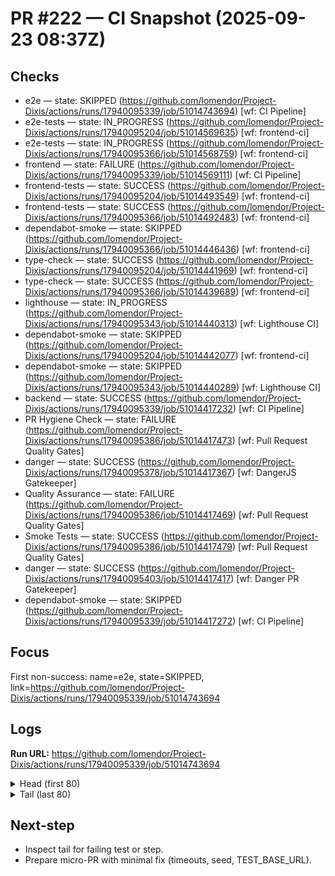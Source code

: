 # PR #222 — CI Snapshot (2025-09-23 08:37Z)

## Checks
- e2e — state: SKIPPED (https://github.com/lomendor/Project-Dixis/actions/runs/17940095339/job/51014743694) [wf: CI Pipeline]
- e2e-tests — state: IN_PROGRESS (https://github.com/lomendor/Project-Dixis/actions/runs/17940095204/job/51014569635) [wf: frontend-ci]
- e2e-tests — state: IN_PROGRESS (https://github.com/lomendor/Project-Dixis/actions/runs/17940095366/job/51014568759) [wf: frontend-ci]
- frontend — state: FAILURE (https://github.com/lomendor/Project-Dixis/actions/runs/17940095339/job/51014569111) [wf: CI Pipeline]
- frontend-tests — state: SUCCESS (https://github.com/lomendor/Project-Dixis/actions/runs/17940095204/job/51014493549) [wf: frontend-ci]
- frontend-tests — state: SUCCESS (https://github.com/lomendor/Project-Dixis/actions/runs/17940095366/job/51014492483) [wf: frontend-ci]
- dependabot-smoke — state: SKIPPED (https://github.com/lomendor/Project-Dixis/actions/runs/17940095366/job/51014446436) [wf: frontend-ci]
- type-check — state: SUCCESS (https://github.com/lomendor/Project-Dixis/actions/runs/17940095204/job/51014441969) [wf: frontend-ci]
- type-check — state: SUCCESS (https://github.com/lomendor/Project-Dixis/actions/runs/17940095366/job/51014439689) [wf: frontend-ci]
- lighthouse — state: IN_PROGRESS (https://github.com/lomendor/Project-Dixis/actions/runs/17940095343/job/51014440313) [wf: Lighthouse CI]
- dependabot-smoke — state: SKIPPED (https://github.com/lomendor/Project-Dixis/actions/runs/17940095204/job/51014442077) [wf: frontend-ci]
- dependabot-smoke — state: SKIPPED (https://github.com/lomendor/Project-Dixis/actions/runs/17940095343/job/51014440289) [wf: Lighthouse CI]
- backend — state: SUCCESS (https://github.com/lomendor/Project-Dixis/actions/runs/17940095339/job/51014417232) [wf: CI Pipeline]
- PR Hygiene Check — state: FAILURE (https://github.com/lomendor/Project-Dixis/actions/runs/17940095386/job/51014417473) [wf: Pull Request Quality Gates]
- danger — state: SUCCESS (https://github.com/lomendor/Project-Dixis/actions/runs/17940095378/job/51014417367) [wf: DangerJS Gatekeeper]
- Quality Assurance — state: FAILURE (https://github.com/lomendor/Project-Dixis/actions/runs/17940095386/job/51014417469) [wf: Pull Request Quality Gates]
- Smoke Tests — state: SUCCESS (https://github.com/lomendor/Project-Dixis/actions/runs/17940095386/job/51014417479) [wf: Pull Request Quality Gates]
- danger — state: SUCCESS (https://github.com/lomendor/Project-Dixis/actions/runs/17940095403/job/51014417417) [wf: Danger PR Gatekeeper]
- dependabot-smoke — state: SKIPPED (https://github.com/lomendor/Project-Dixis/actions/runs/17940095339/job/51014417272) [wf: CI Pipeline]

## Focus
First non-success: name=e2e, state=SKIPPED, link=https://github.com/lomendor/Project-Dixis/actions/runs/17940095339/job/51014743694

## Logs
**Run URL:** https://github.com/lomendor/Project-Dixis/actions/runs/17940095339/job/51014743694

<details><summary>Head (first 80)</summary>

```
backend	Set up job	﻿2025-09-23T08:25:16.1855619Z Current runner version: '2.328.0'
backend	Set up job	2025-09-23T08:25:16.1878704Z ##[group]Runner Image Provisioner
backend	Set up job	2025-09-23T08:25:16.1879521Z Hosted Compute Agent
backend	Set up job	2025-09-23T08:25:16.1880016Z Version: 20250829.383
backend	Set up job	2025-09-23T08:25:16.1880759Z Commit: 27cb235aab5b0e52e153a26cd86b4742e89dac5d
backend	Set up job	2025-09-23T08:25:16.1881410Z Build Date: 2025-08-29T13:48:48Z
backend	Set up job	2025-09-23T08:25:16.1881977Z ##[endgroup]
backend	Set up job	2025-09-23T08:25:16.1882559Z ##[group]Operating System
backend	Set up job	2025-09-23T08:25:16.1883117Z Ubuntu
backend	Set up job	2025-09-23T08:25:16.1883574Z 24.04.3
backend	Set up job	2025-09-23T08:25:16.1884227Z LTS
backend	Set up job	2025-09-23T08:25:16.1884674Z ##[endgroup]
backend	Set up job	2025-09-23T08:25:16.1885122Z ##[group]Runner Image
backend	Set up job	2025-09-23T08:25:16.1885916Z Image: ubuntu-24.04
backend	Set up job	2025-09-23T08:25:16.1886387Z Version: 20250907.24.1
backend	Set up job	2025-09-23T08:25:16.1887407Z Included Software: https://github.com/actions/runner-images/blob/ubuntu24/20250907.24/images/ubuntu/Ubuntu2404-Readme.md
backend	Set up job	2025-09-23T08:25:16.1888771Z Image Release: https://github.com/actions/runner-images/releases/tag/ubuntu24%2F20250907.24
backend	Set up job	2025-09-23T08:25:16.1889885Z ##[endgroup]
backend	Set up job	2025-09-23T08:25:16.1891029Z ##[group]GITHUB_TOKEN Permissions
backend	Set up job	2025-09-23T08:25:16.1892769Z Contents: read
backend	Set up job	2025-09-23T08:25:16.1893405Z Metadata: read
backend	Set up job	2025-09-23T08:25:16.1893888Z Packages: read
backend	Set up job	2025-09-23T08:25:16.1894379Z ##[endgroup]
backend	Set up job	2025-09-23T08:25:16.1897372Z Secret source: Actions
backend	Set up job	2025-09-23T08:25:16.1898062Z Prepare workflow directory
backend	Set up job	2025-09-23T08:25:16.2314564Z Prepare all required actions
backend	Set up job	2025-09-23T08:25:16.2369927Z Getting action download info
backend	Set up job	2025-09-23T08:25:16.6792831Z Download action repository 'actions/checkout@v4' (SHA:08eba0b27e820071cde6df949e0beb9ba4906955)
backend	Set up job	2025-09-23T08:25:16.8608098Z Download action repository 'shivammathur/setup-php@v2' (SHA:bf6b4fbd49ca58e4608c9c89fba0b8d90bd2a39f)
backend	Set up job	2025-09-23T08:25:17.3860711Z Complete job name: backend
backend	Initialize containers	﻿2025-09-23T08:25:17.4361909Z ##[group]Checking docker version
backend	Initialize containers	2025-09-23T08:25:17.4374824Z ##[command]/usr/bin/docker version --format '{{.Server.APIVersion}}'
backend	Initialize containers	2025-09-23T08:25:17.5353204Z '1.48'
backend	Initialize containers	2025-09-23T08:25:17.5366285Z Docker daemon API version: '1.48'
backend	Initialize containers	2025-09-23T08:25:17.5367098Z ##[command]/usr/bin/docker version --format '{{.Client.APIVersion}}'
backend	Initialize containers	2025-09-23T08:25:17.5580743Z '1.48'
backend	Initialize containers	2025-09-23T08:25:17.5594448Z Docker client API version: '1.48'
backend	Initialize containers	2025-09-23T08:25:17.5600349Z ##[endgroup]
backend	Initialize containers	2025-09-23T08:25:17.5603755Z ##[group]Clean up resources from previous jobs
backend	Initialize containers	2025-09-23T08:25:17.5608933Z ##[command]/usr/bin/docker ps --all --quiet --no-trunc --filter "label=dce002"
backend	Initialize containers	2025-09-23T08:25:17.5747282Z ##[command]/usr/bin/docker network prune --force --filter "label=dce002"
backend	Initialize containers	2025-09-23T08:25:17.5878118Z ##[endgroup]
backend	Initialize containers	2025-09-23T08:25:17.5878645Z ##[group]Create local container network
backend	Initialize containers	2025-09-23T08:25:17.5888903Z ##[command]/usr/bin/docker network create --label dce002 github_network_6ed51ac189e64391a8e02d4a9fa0825a
backend	Initialize containers	2025-09-23T08:25:17.6398615Z 0d8d548a885c0e7d4e4cef0d035632b75eff29a7c9e989eb6fcdf6095d5ede92
backend	Initialize containers	2025-09-23T08:25:17.6417269Z ##[endgroup]
backend	Initialize containers	2025-09-23T08:25:17.6441013Z ##[group]Starting postgres service container
backend	Initialize containers	2025-09-23T08:25:17.6460196Z ##[command]/usr/bin/docker pull postgres:15
backend	Initialize containers	2025-09-23T08:25:18.7023610Z 15: Pulling from library/postgres
backend	Initialize containers	2025-09-23T08:25:18.9783431Z ce1261c6d567: Pulling fs layer
backend	Initialize containers	2025-09-23T08:25:18.9784087Z 80ed16669c95: Pulling fs layer
backend	Initialize containers	2025-09-23T08:25:18.9784558Z 4e5806601837: Pulling fs layer
backend	Initialize containers	2025-09-23T08:25:18.9785015Z b18445125df5: Pulling fs layer
backend	Initialize containers	2025-09-23T08:25:18.9785686Z 874a3ca0fb79: Pulling fs layer
backend	Initialize containers	2025-09-23T08:25:18.9785997Z 38a0056e8c05: Pulling fs layer
backend	Initialize containers	2025-09-23T08:25:18.9786351Z cb4494753109: Pulling fs layer
backend	Initialize containers	2025-09-23T08:25:18.9786830Z 9286f415f93a: Pulling fs layer
backend	Initialize containers	2025-09-23T08:25:18.9787278Z 60570350e677: Pulling fs layer
backend	Initialize containers	2025-09-23T08:25:18.9787678Z 0b33c9cfc245: Pulling fs layer
backend	Initialize containers	2025-09-23T08:25:18.9788136Z f082d788df98: Pulling fs layer
backend	Initialize containers	2025-09-23T08:25:18.9788635Z b2ae65346945: Pulling fs layer
backend	Initialize containers	2025-09-23T08:25:18.9789155Z 3e69ab42557e: Pulling fs layer
backend	Initialize containers	2025-09-23T08:25:18.9789476Z f35e17a433de: Pulling fs layer
backend	Initialize containers	2025-09-23T08:25:18.9789881Z 9286f415f93a: Waiting
backend	Initialize containers	2025-09-23T08:25:18.9790559Z 60570350e677: Waiting
backend	Initialize containers	2025-09-23T08:25:18.9790817Z 0b33c9cfc245: Waiting
backend	Initialize containers	2025-09-23T08:25:18.9791065Z f082d788df98: Waiting
backend	Initialize containers	2025-09-23T08:25:18.9791313Z b2ae65346945: Waiting
backend	Initialize containers	2025-09-23T08:25:18.9791553Z 3e69ab42557e: Waiting
backend	Initialize containers	2025-09-23T08:25:18.9791817Z f35e17a433de: Waiting
backend	Initialize containers	2025-09-23T08:25:18.9792066Z 874a3ca0fb79: Waiting
backend	Initialize containers	2025-09-23T08:25:18.9792312Z 38a0056e8c05: Waiting
backend	Initialize containers	2025-09-23T08:25:18.9792560Z b18445125df5: Waiting
backend	Initialize containers	2025-09-23T08:25:18.9792797Z cb4494753109: Waiting
backend	Initialize containers	2025-09-23T08:25:19.2481270Z 80ed16669c95: Verifying Checksum
backend	Initialize containers	2025-09-23T08:25:19.2481866Z 80ed16669c95: Download complete
backend	Initialize containers	2025-09-23T08:25:19.2935204Z 4e5806601837: Verifying Checksum
backend	Initialize containers	2025-09-23T08:25:19.2935966Z 4e5806601837: Download complete
backend	Initialize containers	2025-09-23T08:25:19.5351734Z b18445125df5: Download complete
backend	Initialize containers	2025-09-23T08:25:19.6020837Z ce1261c6d567: Verifying Checksum
(head unavailable)
```
</details>

<details><summary>Tail (last 80)</summary>

```
frontend	Build	2025-09-23T08:28:13.1097659Z ├ ○ /cart                                 26.8 kB         149 kB
frontend	Build	2025-09-23T08:28:13.1098443Z ├ ○ /checkout                             5.55 kB         107 kB
frontend	Build	2025-09-23T08:28:13.1099317Z ├ ƒ /checkout/payment/[orderId]           9.52 kB         119 kB
frontend	Build	2025-09-23T08:28:13.1100208Z ├ ○ /manifest.webmanifest                   170 B         102 kB
frontend	Build	2025-09-23T08:28:13.1101149Z ├ ƒ /order/confirmation/[orderId]         5.13 kB         110 kB
frontend	Build	2025-09-23T08:28:13.1102035Z ├ ƒ /orders/[id]                          2.44 kB         112 kB
frontend	Build	2025-09-23T08:28:13.1102910Z ├ ○ /producer/analytics                   4.11 kB         180 kB
frontend	Build	2025-09-23T08:28:13.1103800Z ├ ○ /producer/dashboard                   3.51 kB         113 kB
frontend	Build	2025-09-23T08:28:13.1104736Z ├ ○ /producer/onboarding                  5.78 kB         108 kB
frontend	Build	2025-09-23T08:28:13.1105956Z ├ ○ /producer/orders                      4.08 kB         106 kB
frontend	Build	2025-09-23T08:28:13.1106914Z ├ ○ /producer/products                    5.57 kB         107 kB
frontend	Build	2025-09-23T08:28:13.1107821Z ├ ƒ /products/[id]                        6.38 kB         129 kB
frontend	Build	2025-09-23T08:28:13.1108692Z ├ ○ /robots.txt                             170 B         102 kB
frontend	Build	2025-09-23T08:28:13.1109517Z ├ ○ /sitemap.xml                            170 B         102 kB
frontend	Build	2025-09-23T08:28:13.1110329Z └ ○ /test-error                           2.88 kB         128 kB
frontend	Build	2025-09-23T08:28:13.1110992Z + First Load JS shared by all              102 kB
frontend	Build	2025-09-23T08:28:13.1111676Z   ├ chunks/1255-70f71da5b64d662c.js       45.7 kB
frontend	Build	2025-09-23T08:28:13.1112347Z   ├ chunks/4bd1b696-f785427dddbba9fb.js   54.2 kB
frontend	Build	2025-09-23T08:28:13.1113012Z   └ other shared chunks (total)           1.93 kB
frontend	Build	2025-09-23T08:28:13.1113344Z 
frontend	Build	2025-09-23T08:28:13.1113711Z Route (pages)                                Size  First Load JS
frontend	Build	2025-09-23T08:28:13.1114804Z ─ ƒ /api/csp-report                           0 B        96.4 kB
frontend	Build	2025-09-23T08:28:13.1115684Z + First Load JS shared by all             96.4 kB
frontend	Build	2025-09-23T08:28:13.1116373Z   ├ chunks/framework-b9fffb5537caa07c.js  57.7 kB
frontend	Build	2025-09-23T08:28:13.1117051Z   ├ chunks/main-87580715e16894aa.js       36.8 kB
frontend	Build	2025-09-23T08:28:13.1117706Z   └ other shared chunks (total)            1.9 kB
frontend	Build	2025-09-23T08:28:13.1118130Z 
frontend	Build	2025-09-23T08:28:13.1118509Z ƒ Middleware                              34.6 kB
frontend	Build	2025-09-23T08:28:13.1118837Z 
frontend	Build	2025-09-23T08:28:13.1119186Z ○  (Static)   prerendered as static content
frontend	Build	2025-09-23T08:28:13.1119826Z ƒ  (Dynamic)  server-rendered on demand
frontend	Build	2025-09-23T08:28:13.1120140Z 
frontend	Start frontend server	﻿2025-09-23T08:28:13.1741896Z ##[group]Run cd frontend && npm run start &
frontend	Start frontend server	2025-09-23T08:28:13.1742267Z [36;1mcd frontend && npm run start &[0m
frontend	Start frontend server	2025-09-23T08:28:13.1772024Z shell: /usr/bin/bash -e {0}
frontend	Start frontend server	2025-09-23T08:28:13.1772282Z ##[endgroup]
frontend	Start frontend server	2025-09-23T08:28:13.2858466Z 
frontend	Start frontend server	2025-09-23T08:28:13.2859108Z > frontend@0.1.0 start
frontend	Start frontend server	2025-09-23T08:28:13.2859525Z > next start
frontend	Start frontend server	2025-09-23T08:28:13.2859661Z 
frontend	Start frontend server	2025-09-23T08:28:13.5259482Z    ▲ Next.js 15.5.0
frontend	Start frontend server	2025-09-23T08:28:13.5262318Z    - Local:        http://localhost:3000
frontend	Start frontend server	2025-09-23T08:28:13.5262937Z    - Network:      http://10.1.0.42:3000
frontend	Start frontend server	2025-09-23T08:28:13.5263291Z 
frontend	Start frontend server	2025-09-23T08:28:13.5264215Z  ✓ Starting...
frontend	Start frontend server	2025-09-23T08:28:13.9622723Z  ✓ Ready in 588ms
frontend	Wait for frontend	﻿2025-09-23T08:28:18.1871631Z ##[group]Run npx wait-on http://127.0.0.1:3001 --timeout 60000
frontend	Wait for frontend	2025-09-23T08:28:18.1872076Z [36;1mnpx wait-on http://127.0.0.1:3001 --timeout 60000[0m
frontend	Wait for frontend	2025-09-23T08:28:18.1901722Z shell: /usr/bin/bash -e {0}
frontend	Wait for frontend	2025-09-23T08:28:18.1901964Z ##[endgroup]
frontend	Wait for frontend	2025-09-23T08:28:19.0484261Z npm warn exec The following package was not found and will be installed: wait-on@9.0.1
frontend	Wait for frontend	2025-09-23T08:29:20.8444876Z Error: Timed out waiting for: http://127.0.0.1:3001
frontend	Wait for frontend	2025-09-23T08:29:20.8446172Z     at /home/runner/.npm/_npx/04d57496964ca6d1/node_modules/wait-on/lib/wait-on.js:131:31
frontend	Wait for frontend	2025-09-23T08:29:20.8447570Z     at doInnerSub (/home/runner/.npm/_npx/04d57496964ca6d1/node_modules/rxjs/dist/cjs/internal/operators/mergeInternals.js:22:31)
frontend	Wait for frontend	2025-09-23T08:29:20.8449072Z     at outerNext (/home/runner/.npm/_npx/04d57496964ca6d1/node_modules/rxjs/dist/cjs/internal/operators/mergeInternals.js:17:70)
frontend	Wait for frontend	2025-09-23T08:29:20.8450948Z     at OperatorSubscriber._this._next (/home/runner/.npm/_npx/04d57496964ca6d1/node_modules/rxjs/dist/cjs/internal/operators/OperatorSubscriber.js:33:21)
frontend	Wait for frontend	2025-09-23T08:29:20.8452420Z     at Subscriber.next (/home/runner/.npm/_npx/04d57496964ca6d1/node_modules/rxjs/dist/cjs/internal/Subscriber.js:51:18)
frontend	Wait for frontend	2025-09-23T08:29:20.8453644Z     at AsyncAction.work (/home/runner/.npm/_npx/04d57496964ca6d1/node_modules/rxjs/dist/cjs/internal/observable/timer.js:28:28)
frontend	Wait for frontend	2025-09-23T08:29:20.8455312Z     at AsyncAction._execute (/home/runner/.npm/_npx/04d57496964ca6d1/node_modules/rxjs/dist/cjs/internal/scheduler/AsyncAction.js:79:18)
frontend	Wait for frontend	2025-09-23T08:29:20.8456392Z     at AsyncAction.execute (/home/runner/.npm/_npx/04d57496964ca6d1/node_modules/rxjs/dist/cjs/internal/scheduler/AsyncAction.js:67:26)
frontend	Wait for frontend	2025-09-23T08:29:20.8457316Z     at AsyncScheduler.flush (/home/runner/.npm/_npx/04d57496964ca6d1/node_modules/rxjs/dist/cjs/internal/scheduler/AsyncScheduler.js:38:33)
frontend	Wait for frontend	2025-09-23T08:29:20.8457923Z     at listOnTimeout (node:internal/timers:581:17)
frontend	Wait for frontend	2025-09-23T08:29:20.8599165Z ##[error]Process completed with exit code 1.
frontend	Post Run actions/checkout@v4	﻿2025-09-23T08:29:20.8718203Z Post job cleanup.
frontend	Post Run actions/checkout@v4	2025-09-23T08:29:20.9654586Z [command]/usr/bin/git version
frontend	Post Run actions/checkout@v4	2025-09-23T08:29:20.9697211Z git version 2.51.0
frontend	Post Run actions/checkout@v4	2025-09-23T08:29:20.9740640Z Temporarily overriding HOME='/home/runner/work/_temp/eb552406-330b-4745-b774-168561787138' before making global git config changes
frontend	Post Run actions/checkout@v4	2025-09-23T08:29:20.9742064Z Adding repository directory to the temporary git global config as a safe directory
frontend	Post Run actions/checkout@v4	2025-09-23T08:29:20.9746948Z [command]/usr/bin/git config --global --add safe.directory /home/runner/work/Project-Dixis/Project-Dixis
frontend	Post Run actions/checkout@v4	2025-09-23T08:29:20.9781072Z [command]/usr/bin/git config --local --name-only --get-regexp core\.sshCommand
frontend	Post Run actions/checkout@v4	2025-09-23T08:29:20.9813103Z [command]/usr/bin/git submodule foreach --recursive sh -c "git config --local --name-only --get-regexp 'core\.sshCommand' && git config --local --unset-all 'core.sshCommand' || :"
frontend	Post Run actions/checkout@v4	2025-09-23T08:29:21.0050225Z [command]/usr/bin/git config --local --name-only --get-regexp http\.https\:\/\/github\.com\/\.extraheader
frontend	Post Run actions/checkout@v4	2025-09-23T08:29:21.0070148Z http.https://github.com/.extraheader
frontend	Post Run actions/checkout@v4	2025-09-23T08:29:21.0082478Z [command]/usr/bin/git config --local --unset-all http.https://github.com/.extraheader
frontend	Post Run actions/checkout@v4	2025-09-23T08:29:21.0112313Z [command]/usr/bin/git submodule foreach --recursive sh -c "git config --local --name-only --get-regexp 'http\.https\:\/\/github\.com\/\.extraheader' && git config --local --unset-all 'http.https://github.com/.extraheader' || :"
frontend	Complete job	﻿2025-09-23T08:29:21.0436360Z Cleaning up orphan processes
frontend	Complete job	2025-09-23T08:29:21.0722093Z Terminate orphan process: pid (2354) (bash)
frontend	Complete job	2025-09-23T08:29:21.0738458Z Terminate orphan process: pid (2355) (npm run start)
frontend	Complete job	2025-09-23T08:29:21.0759934Z Terminate orphan process: pid (2366) (sh)
frontend	Complete job	2025-09-23T08:29:21.0781077Z Terminate orphan process: pid (2367) (next-server (v15.5.0))
```
</details>

## Next-step
- Inspect tail for failing test or step.
- Prepare micro-PR with minimal fix (timeouts, seed, TEST_BASE_URL).
